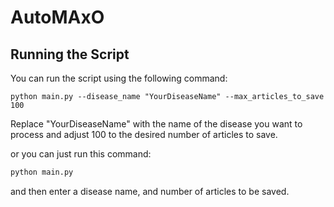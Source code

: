 # AutoMAxO

## Running the Script

You can run the script using the following command:

```shell
python main.py --disease_name "YourDiseaseName" --max_articles_to_save 100
```
Replace "YourDiseaseName" with the name of the disease you want to process and adjust 100 to the desired number of articles to save.

or you can just run this command: 

```bash
python main.py
```
and then enter a disease name, and number of articles to be saved. 


